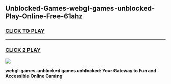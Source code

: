 
## Unblocked-Games-webgl-games-unblocked-Play-Online-Free-61ahz
<h3>
<a href="https://premium76.site?title=webgl-games-unblocked&ref=26A">CLICK TO PLAY</a></h3>
<hr>

<h3>
<a href="https://premium76.site?title=webgl-games-unblocked&ref=26A">CLICK 2 PLAY</a>
  
</h3>

<a href="https://premium76.site?title=webgl-games-unblocked&ref=26A"><img src="https://clearcache.store/games.png"></a>


**webgl-games-unblocked games unblocked: Your Gateway to Fun and Accessible Online Gaming**
